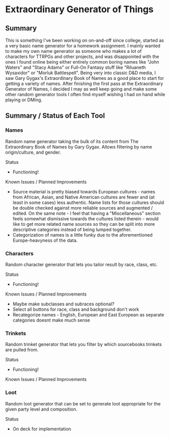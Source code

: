 # Extraordinary Generator of Things

## Summary

This is something I've been working on on-and-off since college, started as a very basic name generator for a homework assignment. I mainly wanted to make my own name generator as someone who makes a lot of characters for TTRPGs and other projects, and was disappointed with the ones I found online being either entirely common boring names like "John Waters" and "Stacy Adams" or Full-On Fantasy stuff like "Riluaneth Wysaxidor" or "Morluk Battlespell". Being very into classic D&D media, I saw Gary Gygax's Extraordinary Book of Names as a good place to start for getting a variety of names. After finishing the first pass at the Extraordinary Generator of Names, I decided I may as well keep going and make some other random generator tools I often find myself wishing I had on hand while playing or DMing.

## Summary / Status of Each Tool

### Names

Random name generator taking the bulk of its content from The Extraordinary Book of Names by Gary Gygax. Allows filtering by name origin/culture, and gender.

Status

-   Functioning!

Known Issues / Planned Improvements

-   Source material is pretty biased towards European cultures - names from African, Asian, and Native American cultures are fewer and (at least in some cases) less authentic. Name lists for those cultures should be double checked against more reliable sources and augmented / edited. On the same note - I feel that having a "Miscellaneous" section feels somewhat dismissive towards the cultures listed therein - would like to get more related name sources so they can be split into more descriptive categories instead of being lumped together.
-   Categorization of names is a little funky due to the aforementioned Europe-heavyness of the data.

### Characters

Random character generator that lets you tailor result by race, class, etc.

Status

-   Functioning!

Known Issues / Planned Improvements

-   Maybe make subclasses and subraces optional?
-   Select all buttons for race, class and background don't work
-   Recategorize names - English, European and East European as separate categories doesnt make much sense

### Trinkets

Random trinket generator that lets you filter by which sourcebooks trinkets are pulled from.

Status

-   Functioning!

Known Issues / Planned Improvements


### Loot

Random loot generator that can be set to generate loot appropriate for the given party level and composition.

Status

-   On deck for implementation
